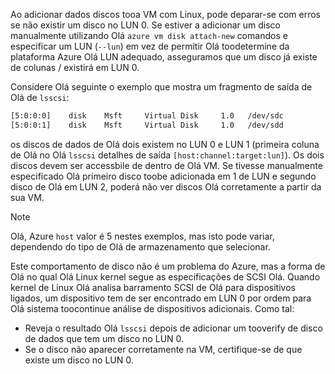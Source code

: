 Ao adicionar dados discos tooa VM com Linux, pode deparar-se com erros se não existir um disco no LUN 0. Se estiver a adicionar um disco manualmente utilizando Olá `azure vm disk attach-new` comandos e especificar um LUN (`--lun`) em vez de permitir Olá toodetermine da plataforma Azure Olá LUN adequado, asseguramos que um disco já existe de colunas / existirá em LUN 0. 

Considere Olá seguinte o exemplo que mostra um fragmento de saída de Olá de `lsscsi`:

```bash
[5:0:0:0]    disk    Msft     Virtual Disk     1.0   /dev/sdc 
[5:0:0:1]    disk    Msft     Virtual Disk     1.0   /dev/sdd 
```

os discos de dados de Olá dois existem no LUN 0 e LUN 1 (primeira coluna de Olá no Olá `lsscsi` detalhes de saída `[host:channel:target:lun]`). Os dois discos devem ser accessbile de dentro de Olá VM. Se tivesse manualmente especificado Olá primeiro disco toobe adicionada em 1 de LUN e segundo disco de Olá em LUN 2, poderá não ver discos Olá corretamente a partir da sua VM.

> [!NOTE]
> Olá, Azure `host` valor é 5 nestes exemplos, mas isto pode variar, dependendo do tipo de Olá de armazenamento que selecionar.
> 
> 

Este comportamento de disco não é um problema do Azure, mas a forma de Olá no qual Olá Linux kernel segue as especificações de SCSI Olá. Quando kernel de Linux Olá analisa barramento SCSI de Olá para dispositivos ligados, um dispositivo tem de ser encontrado em LUN 0 por ordem para Olá sistema toocontinue análise de dispositivos adicionais. Como tal:

* Reveja o resultado Olá `lsscsi` depois de adicionar um tooverify de disco de dados que tem um disco no LUN 0.
* Se o disco não aparecer corretamente na VM, certifique-se de que existe um disco no LUN 0.

